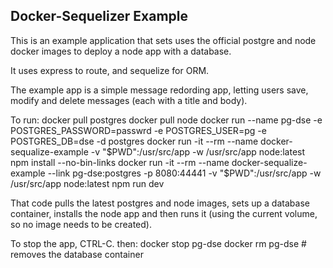 Docker-Sequelizer Example
-------------------------

This is an example application that sets uses the official postgre and node docker images to deploy a node app with a database.

It uses express to route, and sequelize for ORM.

The example app is a simple message redording app, letting users save, modify and delete messages (each with a title and body).

To run:
	docker pull postgres
	docker pull node
	docker run --name pg-dse -e POSTGRES_PASSWORD=passwrd -e POSTGRES_USER=pg -e POSTGRES_DB=dse -d postgres
	docker run -it --rm --name docker-sequalize-example -v "$PWD":/usr/src/app -w /usr/src/app node:latest npm install --no-bin-links
	docker run -it --rm --name docker-sequalize-example --link pg-dse:postgres -p 8080:44441 -v "$PWD":/usr/src/app -w /usr/src/app node:latest npm run dev
	
That code pulls the latest postgres and node images, sets up a database container, installs the node app and then runs it (using the current volume, so no image needs to be created).

To stop the app, CTRL-C. then:
	docker stop pg-dse
	docker rm pg-dse # removes the database container